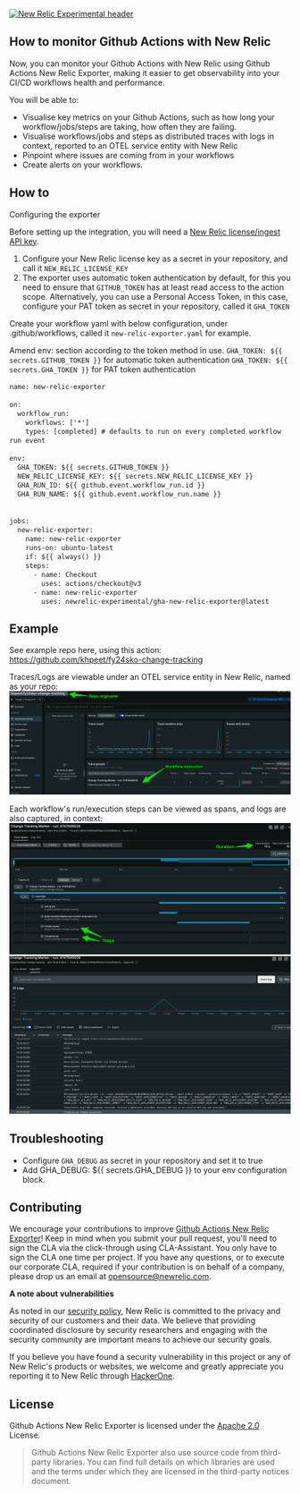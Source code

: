 
[![New Relic Experimental header](https://github.com/newrelic/opensource-website/raw/master/src/images/categories/Experimental.png)](https://opensource.newrelic.com/oss-category/#new-relic-experimental)


## How to monitor Github Actions with New Relic
Now, you can monitor your Github Actions with New Relic using Github Actions New Relic Exporter, making it easier to get observability into your CI/CD workflows health and performance.

You will be able to:

- Visualise key metrics on your Github Actions, such as how long your workflow/jobs/steps are taking, how often they are failing.
- Visualise workflows/jobs and steps as distributed traces with logs in context, reported to an OTEL service entity with New Relic
- Pinpoint where issues are coming from in your workflows
- Create alerts on your workflows.


## How to

Configuring the exporter

Before setting up the integration, you will need a [New Relic license/ingest API key](https://docs.newrelic.com/docs/apis/intro-apis/new-relic-api-keys/#license-key).


1. Configure your New Relic license key as a secret in your repository, and call it `NEW_RELIC_LICENSE_KEY`
2. The exporter uses automatic token authentication by default, for this you need to ensure that `GITHUB_TOKEN` has at least read access to the action scope. Alternatively, you can use a Personal Access Token, in this case, configure your PAT token as secret in your repository, called it `GHA_TOKEN`

Create your workflow yaml with below configuration, under .github/workflows, called it `new-relic-exporter.yaml` for example.

Amend env: section according to the token method in use.
`GHA_TOKEN: ${{ secrets.GITHUB_TOKEN }}` for automatic token authentication
`GHA_TOKEN: ${{ secrets.GHA_TOKEN }}` for PAT token authentication

```
name: new-relic-exporter

on:
  workflow_run:
    workflows: ['*']
    types: [completed] # defaults to run on every completed workflow run event

env:
  GHA_TOKEN: ${{ secrets.GITHUB_TOKEN }}
  NEW_RELIC_LICENSE_KEY: ${{ secrets.NEW_RELIC_LICENSE_KEY }}
  GHA_RUN_ID: ${{ github.event.workflow_run.id }}
  GHA_RUN_NAME: ${{ github.event.workflow_run.name }}


jobs:
  new-relic-exporter:
    name: new-relic-exporter
    runs-on: ubuntu-latest
    if: ${{ always() }}
    steps:
      - name: Checkout
        uses: actions/checkout@v3
      - name: new-relic-exporter
        uses: newrelic-experimental/gha-new-relic-exporter@latest
```

## Example

See example repo here, using this action: https://github.com/khpeet/fy24sko-change-tracking

Traces/Logs are viewable under an OTEL service entity in New Relic, named as your repo:
![Overview](screenshots/tracing.png)

Each workflow's run/execution steps can be viewed as spans, and logs are also captured, in context:
![SingleTrace](screenshots/single_trace.png)
![Logs](screenshots/logs.png)

## Troubleshooting 

- Configure `GHA_DEBUG` as secret in your repository and set it to true
- Add GHA_DEBUG: ${{ secrets.GHA_DEBUG }} to your env configuration block.

## Contributing

We encourage your contributions to improve [Github Actions New Relic Exporter](../../)! Keep in mind when you submit your pull request, you'll need to sign the CLA via the click-through using CLA-Assistant. You only have to sign the CLA one time per project. If you have any questions, or to execute our corporate CLA, required if your contribution is on behalf of a company, please drop us an email at opensource@newrelic.com.

**A note about vulnerabilities**

As noted in our [security policy](../../security/policy), New Relic is committed to the privacy and security of our customers and their data. We believe that providing coordinated disclosure by security researchers and engaging with the security community are important means to achieve our security goals.

If you believe you have found a security vulnerability in this project or any of New Relic's products or websites, we welcome and greatly appreciate you reporting it to New Relic through [HackerOne](https://hackerone.com/newrelic).

## License

Github Actions New Relic Exporter is licensed under the [Apache 2.0](http://apache.org/licenses/LICENSE-2.0.txt) License.

>Github Actions New Relic Exporter also use source code from third-party libraries. You can find full details on which libraries are used and the terms under which they are licensed in the third-party notices document.
